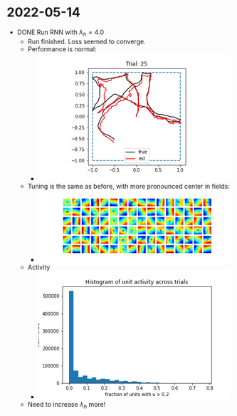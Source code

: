 # 2022-05-14

- DONE Run RNN with $\lambda_h=4.0$ 
	- Run finished. Loss seemed to converge.
	- Performance is normal:
		- ![20220514_01_performance.png](../assets/20220514_01_performance_1653072995540_0.png)
	- Tuning is the same as before, with more pronounced center in fields:
		- ![20220514_01_tuning.png](../assets/20220514_01_tuning_1653073006528_0.png)
	- Activity
		- ![20220514_01_activity.png](../assets/20220514_01_activity_1653073050693_0.png)
	- Need to increase $\lambda_h$ more!
